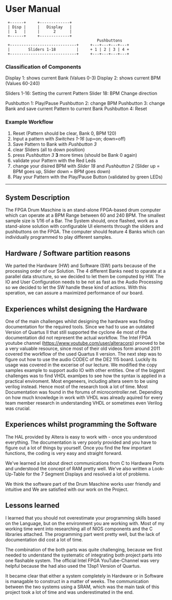  # User Manual

```
 +------+     +-------------+
 | Disp |     |   Display   |
 |  1   |     |      2      |
 +------+     +-------------+  
                                        Pushbuttons
 +-----------------------------+     +---+---+---+---+
 |        Sliders 1-18         |     + 1 | 2 | 3 | 4 +
 +-----------------------------+     +---+---+---+---+

 ```

 ### Classification of Components

 Display 1: shows current Bank (Values 0-3)
 Display 2: shows current BPM  (Values 60-240)

 Sliders 1-16: Setting the current Pattern
 Slider 18: BPM Change direction 

 Pushbutton 1: Play/Pause
 Pushbutton 2: change BPM
 Pushbutton 3: change Bank and save current Pattern to current Bank
 Pushbutton 4: Reset

 ### Example Workflow

1. Reset (Pattern should be clear, Bank 0, BPM 120)
2. Input a pattern with *Switches 1-16* (up=on; down=off)
3. Save Pattern to Bank with *Pushbutton 3*
4. clear Sliders (all to down position)
5. press *Pushbutton 3* **3** more times (should be Bank 0 again)
6. validate your Pattern with the Red Leds
7. change your disired BPM with *Slider 18* and *Pushbutton 2* (Slider up = BPM goes up, Slider down = BPM goes down)
8. Play your Pattern with the Play/Pause Button (validated by green LEDs)


--------------------

## System Description

The FPGA Drum Maschine is an stand-alone FPGA-based drum computer which can operate at a BPM Range between 60 and 240 BPM. The smallest sample size is 1/16 of a Bar. The System should, once flashed, work as a stand-alone solution with configurable UI elements through the sliders and pushbuttons on the FPGA. The computer should feature 4 Banks which can individually programmed to play different samples. 

## Hardware / Software partition reasons

We parted the Hardware (HW) and Software (SW) parts because of the processing order of our Solution. The 4 different Banks need to oparate at a parallel data structure, so we decided to let them be computed by HW. The IO and User Configuration needs to be not as fast as the Audio Processing so we decided to let the SW handle these kind of actions. With this speration, we can assure a maximized performance of our board. 

## Experiences whilst designing the Hardware

One of the main challenges whilst designing the hardware was finding documentation for the required tools. Since we had to use an outdated Version of Quartus II that still supported the cyclone 4e most of the documentation did not represent the actual workflow. The Intel FPGA youtube channel (https://www.youtube.com/user/alteracorp) prooved to be a very valuable resource, since most of their old videos form around 2011 covered the workflow of the used Quartus II version. 
The next step was to figure out how to use the audio CODEC of the DE2 115 board. Luckily its usage was covered in the excerise of our lecture. We modified the copy samples example to support audio IO with other entities. 
One of the biggest challenges was to find VHDL examlpes to see how the syntax is applied in a practical enviroment. Most engeneers, including altera seem to be using verilog instead. Hence most of the research took a lot of time. Most Documentation was found in the forums of microcontroller.net. 
Depending on how much knowledge in work with VHDL was already aquired for every team member research in understanding VHDL or sometimes even Verilog was crucial.


## Experiences whilst programming the Software

The HAL provided by Altera is easy to work with - once you understood everything. The documentation is very poorly provided and you have to figure out a lot of things by yourself. Once you find the few important functions, the coding is very easy and straight forward. 

We've learned a lot about direct communications from C to Hardware Ports and understood the concept of RAM pretty well. We've also written a Look-Up-Table for the 7 Segment Displays and resolved a lot of problems.

We think the software part of the Drum Maschine works user friendly and intuitive and We are satisfied with our work on the Project. 

## Lessons learned

I learned that you should not overestimate your programming skills based on the Language, but on the environment you are working with. Most of my working time went into researching all of NIOS components and the C libraries attached. The programming part went pretty well, but the lack of documentation did cost a lot of time.

The combination of the both parts was quite challenging, because we first needed to understand the systematic of integrating both project parts into one flashable system. The official Intel FPGA YouTube-Channel was very helpful because the had also used the 13sp1 Version of Quartus.

It became clear that either a system completely in Hardware or in Software is managable to construct in a matter of weeks. The communication between the two systems using a SRAM, which was the main task of this project took a lot of time and was underestimated in the end.


